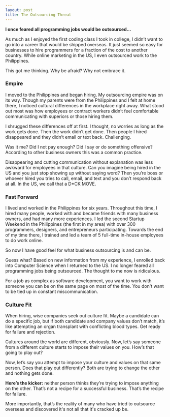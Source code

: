 ```yaml
---
layout: post
title: The Outsourcing Threat
---
```

<b>I once feared all programming jobs would be outsourced...</b>

As much as I enjoyed the first coding class I took in college, I didn’t want to go into a career that would be shipped overseas. It just seemed so easy for businesses to hire programmers for a fraction of the cost to another country. While online marketing in the US, I even outsourced work to the Philippines.

This got me thinking. Why be afraid? Why not embrace it.

<h3>Empire</h3>
I moved to the Philippines and began hiring. My outsourcing empire was on its way. Though my parents were from the Philippines and I felt at home there, I noticed cultural differences in the workplace right away. What stood out most was how employees or contract workers didn’t feel comfortable communicating with superiors or those hiring them.

I shrugged these differences off at first. I thought, no worries as long as the work gets done. Then the work didn’t get done. Then people I hired disappeared and they didn’t email or text back. Challenging.

Was it me? Did I not pay enough? Did I say or do something offensive? According to other business owners this was a common practice.

Disappearing and cutting communication without explanation was less awkward for employees in that culture. Can you imagine being hired in the US and you just stop showing up without saying word? Then you’re boss or whoever hired you tries to call, email, and text and you don’t respond back at all. In the US, we call that a D*CK MOVE.

<h3>Fast Forward</h3>
I lived and worked in the Philippines for six years. Throughout this time, I hired many people, worked with and became friends with many business owners, and had many more experiences. I led the second Startup Weekend in the Philippines (the first in my area) with over 300 programmers, designers, and entrepreneurs participating. Towards the end of my time there, I trained and led a team of 5 full-time in-house employees to do work online.

So now I have good feel for what business outsourcing is and can be.

Guess what? Based on new information from my experience, I enrolled back into Computer Science when I returned to the US. I no longer feared all programming jobs being outsourced. The thought to me now is ridiculous.

For a job as complex as software development, you want to work with someone you can be on the same page on most of the time. You don't want to be tied up in constant miscommunication.  

<h3>Culture Fit</h3>
When hiring, wise companies seek out culture fit. Maybe a candidate can do a specific job, but if both candidate and company values don’t match, it’s like attempting an organ transplant with conflicting blood types. Get ready for failure and rejection.

Cultures around the world are different, obviously. Now, let’s say someone from a different culture starts to impose their values on you. How’s that going to play out?

Now, let’s say you attempt to impose your culture and values on that same person. Does that play out differently? Both are trying to change the other and nothing gets done.

<b>Here’s the kicker:</b> neither person thinks they’re trying to impose anything on the other. That’s not a recipe for a successful business. That’s the recipe for failure.

More importantly, that’s the reality of many who have tried to outsource overseas and discovered it's not all that it's cracked up be.
